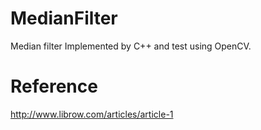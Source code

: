 # MedianFilter

Median filter Implemented by C++ and test using OpenCV.

# Reference

<http://www.librow.com/articles/article-1>
